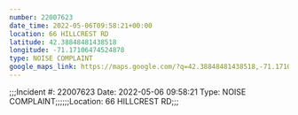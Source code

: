 ```yaml
---
number: 22007623
date_time: 2022-05-06T09:58:21+00:00
location: 66 HILLCREST RD
latitude: 42.38848481438518
longitude: -71.17106474524878
type: NOISE COMPLAINT
google_maps_link: https://maps.google.com/?q=42.38848481438518,-71.17106474524878
---
```


;;;Incident #: 22007623  Date: 2022-05-06 09:58:21   Type: NOISE COMPLAINT;;;;;;Location: 66 HILLCREST RD;;;
